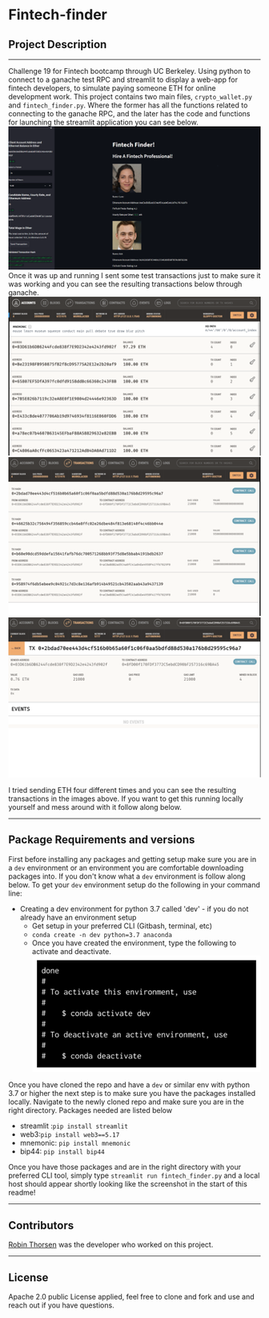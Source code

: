 # Fintech-finder
## Project Description

---
Challenge 19 for Fintech bootcamp through UC Berkeley. Using python to connect to a ganache test RPC and streamlit to display a web-app for fintech developers, to simulate paying someone ETH for online development work. This project contains two main files, `crypto_wallet.py` and `fintech_finder.py`. Where the former has all the functions related to connecting to the ganache RPC, and the later has the code and functions for launching the streamlit application you can see below. 
![streamlit dash](./Images/webapp.png)
Once it was up and running I sent some test transactions just to make sure it was working and you can see the resulting transactions below through ganache. 
![ganache](./Images/ganache_balances.png)
![ganache](./Images/ganache_transactions.png)
![ganache](./Images/ganache_detail.png)

I tried sending ETH four different times and you can see the resulting transactions in the images above. If you want to get this running locally yourself and mess around with it follow along below.

---

## Package Requirements and versions
First before installing any packages and getting setup make sure you are in a `dev` environment or an environment you are comfortable downloading packages into. If you don't know what a `dev` environment is follow along below. 
To get your `dev` environment setup do the following in your command line:

- Creating a dev environment for python 3.7 called 'dev' - if you do not already have an environment setup 
    - Get setup in your preferred CLI (Gitbash, terminal, etc)
    - `conda create -n dev python=3.7 anaconda`
    - Once you have created the environment, type the following to activate and deactivate.
![conda activate/deactivate](./Images/anaconda_dev_env.png)

Once you have cloned the repo and have a `dev` or similar env with python 3.7 or higher the next step is to make sure you have the packages installed locally. Navigate to the newly cloned repo and make sure you are in the right directory. 
Packages needed are listed below
- streamlit :`pip install streamlit`
- web3:`pip install web3==5.17`
- mnemonic: `pip install mnemonic`
- bip44: `pip install bip44`

Once you have those packages and are in the right directory with your preferred CLI tool, simply type `streamlit run fintech_finder.py` and a local host should appear shortly looking like the screenshot in the start of this readme!

---

## Contributors

[Robin Thorsen](https://www.linkedin.com/in/robin-thorsen-079819120/) was the developer who worked on this project. 

---

## License

Apache 2.0 public License applied, feel free to clone and fork and use and reach out if you have questions. 


